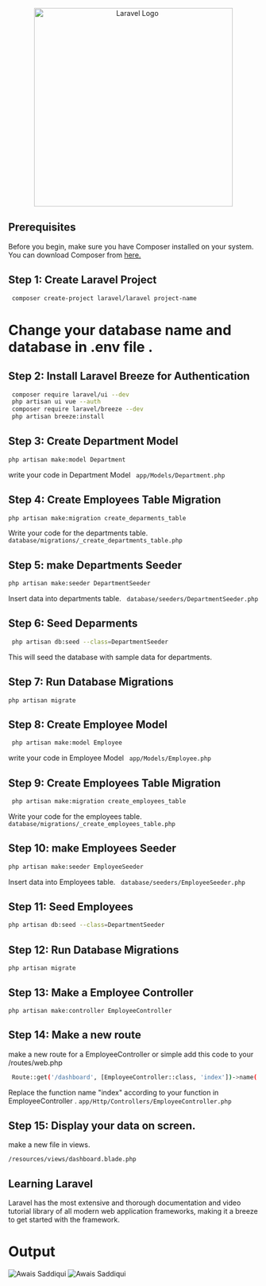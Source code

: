 <p align="center"><a href="https://laravel.com" target="_blank"><img src="https://raw.githubusercontent.com/laravel/art/master/logo-lockup/5%20SVG/2%20CMYK/1%20Full%20Color/laravel-logolockup-cmyk-red.svg" width="400" alt="Laravel Logo"></a></p>

## Prerequisites
Before you begin, make sure you have Composer installed on your system. You can download Composer from <a href="https://getcomposer.org/download/" target="_blank"> here.</a>


## Step 1: Create Laravel Project
``` bash
 composer create-project laravel/laravel project-name
  ```

# Change your database name and database in .env file .

## Step 2: Install Laravel Breeze for Authentication
``` bash
 composer require laravel/ui --dev 
 php artisan ui vue --auth 
 composer require laravel/breeze --dev 
 php artisan breeze:install 
```
## Step 3: Create Department Model
``` bash
php artisan make:model Department 
```
write your code in Department Model ``` app/Models/Department.php```

## Step 4: Create Employees Table Migration
``` bash 
php artisan make:migration create_deparments_table 
```
Write your code for the departments table. ``` database/migrations/_create_departments_table.php```

## Step 5: make Departments Seeder
``` bash 
php artisan make:seeder DepartmentSeeder 
```
Insert data into departments table. ``` database/seeders/DepartmentSeeder.php```

## Step 6: Seed  Deparments
``` bash
 php artisan db:seed --class=DepartmentSeeder 
 ```

This will seed the database with sample data for departments.

## Step 7: Run Database Migrations
``` php artisan migrate ```

## Step 8: Create Employee Model
``` bash
 php artisan make:model Employee 
 ```
write your code in Employee Model ``` app/Models/Employee.php```

## Step 9: Create Employees Table Migration
``` bash
 php artisan make:migration create_employees_table 
 ```
Write your code for the employees table.  ``` database/migrations/_create_employees_table.php```

## Step 10: make Employees Seeder
``` bash 
php artisan make:seeder EmployeeSeeder 
```
Insert data into Employees table. ``` database/seeders/EmployeeSeeder.php```

## Step 11: Seed  Employees
``` bash 
php artisan db:seed --class=DepartmentSeeder 
```

## Step 12: Run Database Migrations
``` php artisan migrate ```

## Step 13: Make a Employee Controller 
``` php artisan make:controller EmployeeController ```

## Step 14: Make a new route 
make a new route for a EmployeeController or simple add this code to your /routes/web.php 

``` bash
 Route::get('/dashboard', [EmployeeController::class, 'index'])->name('dashboard'); 
 ```

Replace the function name "index" according to your function in EmployeeController . ```app/Http/Controllers/EmployeeController.php```

## Step 15: Display your data on screen.
make a new file in views.

``` /resources/views/dashboard.blade.php ```


## Learning Laravel
Laravel has the most extensive and thorough documentation and video tutorial library of all modern web application frameworks, making it a breeze to get started with the framework.
# Output
<img src="./Dashboard.png" alt="Awais Saddiqui">
<img src="./Dashboard2.png" alt="Awais Saddiqui">